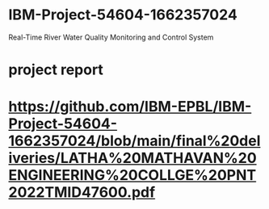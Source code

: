 # IBM-Project-54604-1662357024
Real-Time River Water Quality Monitoring and Control System

# project report  
#  https://github.com/IBM-EPBL/IBM-Project-54604-1662357024/blob/main/final%20deliveries/LATHA%20MATHAVAN%20ENGINEERING%20COLLGE%20PNT2022TMID47600.pdf  #
